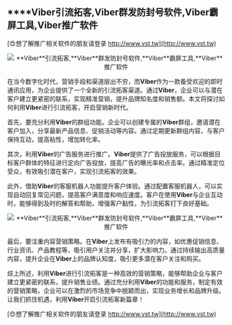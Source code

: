 ## ****Viber**引流拓客,**Viber**群发防封号软件,**Viber**霸屏工具,**Viber**推广软件**

[😍想了解推广相关软件的朋友请登录 http://www.vst.tw](http://www.vst.tw)

 <center><img src="https://vst.tw/MP4/tuiguang/png/1.png" alt="**Viber**引流拓客,**Viber**群发防封号软件,**Viber**霸屏工具,**Viber**推广软件"></center>

在当今数字化时代，营销手段和渠道层出不穷，而**Viber**作为一款备受欢迎的即时通讯应用，为企业提供了一个全新的引流拓客渠道。通过**Viber**，企业可以与潜在客户建立更紧密的联系，实现精准营销，提升品牌知名度和销售额。本文将探讨如何利用**Viber**进行引流拓客，开启营销新时代。

首先，要充分利用**Viber**的群组功能。企业可以创建专属的**Viber**群组，邀请潜在客户加入，分享最新产品信息、促销活动等内容。通过定期更新群组内容，与客户保持互动，提高粘性，增加转化率。

其次，利用**Viber**的广告服务进行推广。**Viber**提供了广告投放服务，可以根据目标客户群体的特征进行定向广告投放，提高广告的曝光率和点击率。通过精准定位受众，有效吸引潜在客户，实现引流拓客的效果。

此外，借助**Viber**的客服机器人功能提升客户体验。通过配置客服机器人，可以实现自动回复常见问题，提高客户满意度和响应速度。客户在使用**Viber**与企业互动时，能够得到及时的解答和帮助，增强客户黏性，为引流拓客打下良好基础。

 <center><img src="https://vst.tw/MP4/tuiguang/png/4.png" alt="**Viber**引流拓客,**Viber**群发防封号软件,**Viber**霸屏工具,**Viber**推广软件"></center>

最后，要注重内容营销策略。在**Viber**上发布有吸引力的内容，如优惠促销信息、行业资讯、产品教程等，吸引用户关注并分享，扩大影响力。通过持续输出高质量内容，提升企业在**Viber**上的品牌认知度，吸引更多潜在客户关注和购买。

综上所述，利用**Viber**进行引流拓客是一种高效的营销策略，能够帮助企业与客户建立更紧密的联系，提升销售业绩。通过充分利用**Viber**的功能和服务，制定有效的营销策略，企业可以在激烈的市场竞争中脱颖而出，实现业务增长和品牌升级。让我们抓住机遇，利用**Viber**开启引流拓客新篇章！

[😍想了解推广相关软件的朋友请登录 http://www.vst.tw](http://www.vst.tw)



